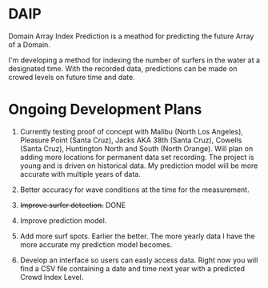 # DAIP
Domain Array Index Prediction is a meathod for predicting the future Array of a Domain.

I'm developing a method for indexing the number of surfers in the water at a designated time. With the recorded data, predictions can be made on crowed levels on future time and date.

# Ongoing Development Plans
1. Currently testing proof of concept with Malibu (North Los Angeles), Pleasure Point (Santa Cruz), Jacks AKA 38th (Santa Cruz), Cowells (Santa Cruz), Huntington North and South (North Orange). Will plan on adding more locations for permanent data set recording. The project is young and is driven on historical data. My prediction model will be more accurate with multiple years of data.

2. Better accuracy for wave conditions at the time for the measurement.

3. ~~Improve surfer detection.~~   DONE

4. Improve prediction model.

5. Add more surf spots. Earlier the better. The more yearly data I have the more accurate my prediction model becomes.

6. Develop an interface so users can easly access data. Right now you will find a CSV file containing a date and time next year with a predicted Crowd Index Level. 

